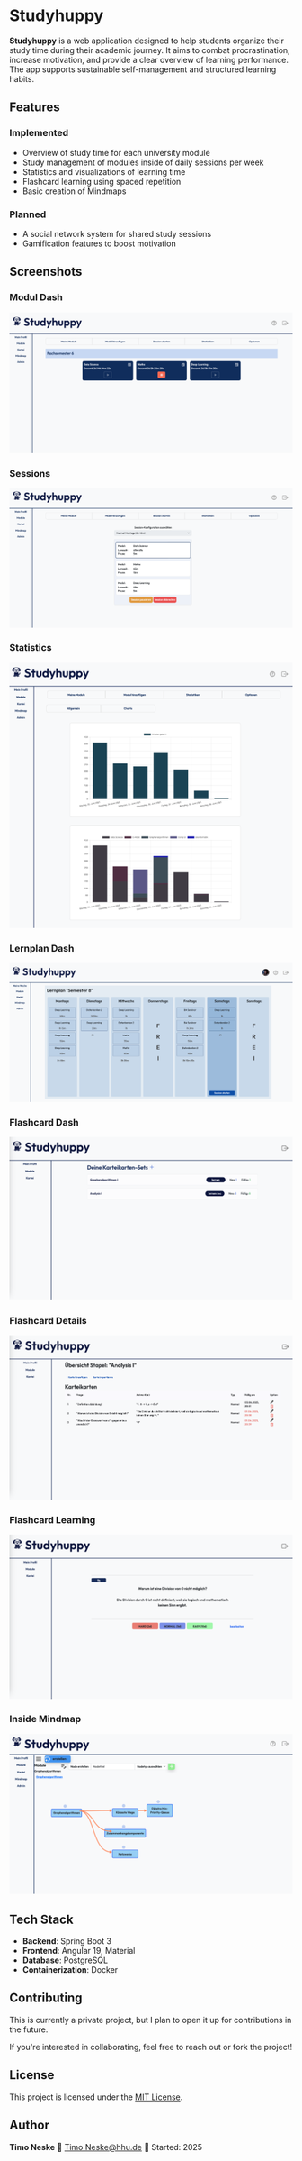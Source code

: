 # Studyhuppy

**Studyhuppy** is a web application designed to help students organize their study time during their academic journey. It aims to combat procrastination, increase motivation, and provide a clear overview of learning performance. The app supports sustainable self-management and structured learning habits.

## Features

### Implemented

- Overview of study time for each university module
- Study management of modules inside of daily sessions per week
- Statistics and visualizations of learning time
- Flashcard learning using spaced repetition
- Basic creation of Mindmaps

### Planned

- A social network system for shared study sessions
- Gamification features to boost motivation

## Screenshots

### Modul Dash
![Module Screenshot](./screenshots/modul_1.png)

### Sessions

![Session Screenshot](./screenshots/session_1.png)

### Statistics

![Statistic Screenshot](./screenshots/modul_2.png)

### Lernplan Dash
![Lernplan Screenshot](./screenshots/plan_1.png)

### Flashcard Dash
![Flashcard Screenshot](./screenshots/kartei_1.png)

### Flashcard Details
![Flashcard Screenshot](./screenshots/kartei_2.png)

### Flashcard Learning
![Flashcard Screenshot](./screenshots/kartei_3.png)

### Inside Mindmap
![Mindmap Screenshot](./screenshots/mindmap_1.png)

## Tech Stack

- **Backend**: Spring Boot 3
- **Frontend**: Angular 19, Material
- **Database**: PostgreSQL
- **Containerization**: Docker

## Contributing

This is currently a private project, but I plan to open it up for contributions in the future.

If you're interested in collaborating, feel free to reach out or fork the project!

## License

This project is licensed under the [MIT License](LICENSE).

## Author

**Timo Neske**
📧 Timo.Neske@hhu.de
📅 Started: 2025

